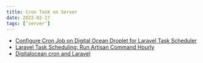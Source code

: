 ```yaml
---
title: Cron Task on Server
date: 2022-02-17
tags: [‘server’]
---
```


 * [Configure Cron Job on Digital Ocean Droplet for Laravel Task Scheduler](https://www.techalyst.com/posts/configure-cron-job-on-digital-ocean-droplet-for-laravel-task-scheduler) 
 * [Laravel Task Scheduling: Run Artisan Command Hourly](https://www.youtube.com/watch?v=r-KrsQ0dN80) 
 * [Digitalocean cron and Laravel](https://stackoverflow.com/questions/46941701/digitalocean-cron-and-laravel) 
